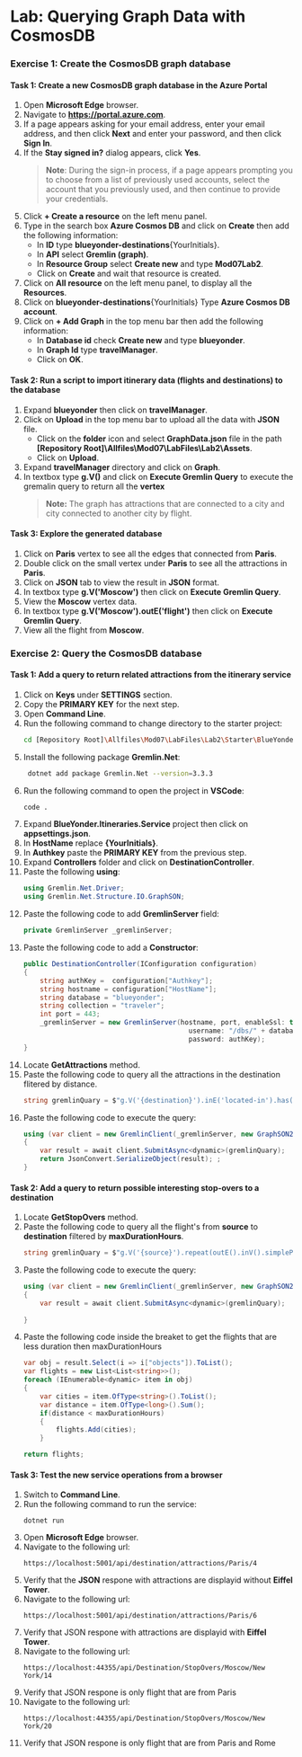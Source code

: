 # Lab: Querying Graph Data with CosmosDB 

### Exercise 1: Create the CosmosDB graph database

#### Task 1: Create a new CosmosDB graph database in the Azure Portal

1. Open **Microsoft Edge** browser.
2. Navigate to **https://portal.azure.com**.
3. If a page appears asking for your email address, enter your email address, and then click **Next** and enter your password, and then click **Sign In**.
4. If the **Stay signed in?** dialog appears, click **Yes**.
   >**Note**: During the sign-in process, if a page appears prompting you to choose from a list of previously used accounts, select the account that you previously used, and then continue to provide your credentials.
5. Click **+ Create a resource** on the left menu panel.
6. Type in the search box **Azure Cosmos DB** and click on **Create** then add the following information:
    - In **ID** type **blueyonder-destinations**{YourInitials}.
    - In **API** select **Gremlin (graph)**.
    - In **Resource Group** select **Create new** and type **Mod07Lab2**.
    - Click on **Create** and wait that resource is created.
7. Click on **All resource** on the left menu panel, to display all the **Resources**.
8. Click on **blueyonder-destinations**{YourInitials} Type **Azure Cosmos DB account**.
9. Click on **+ Add Graph** in the top menu bar then add the following information:
    - In **Database id** check **Create new** and type **blueyonder**.
    - In **Graph Id** type **travelManager**.
    - Click on **OK**.


#### Task 2: Run a script to import itinerary data (flights and destinations) to the database

1. Expand **blueyonder** then click on **travelManager**.
2. Click on **Upload** in the top menu bar to upload all the data with **JSON** file.
    - Click on the **folder** icon and select **GraphData.json** file in the path **[Repository Root]\Allfiles\Mod07\LabFiles\Lab2\Assets**.
    - Click on **Upload**.
3. Expand  **travelManager** directory and click on **Graph**.
4. In textbox type **g.V()** and click on **Execute Gremlin Query** to execute the gremalin query to return all the **vertex**
    > **Note:** The graph has attractions that are connected to a city and city connected to another city by flight.

#### Task 3: Explore the generated database

1. Click on **Paris** vertex to see all the edges that connected from **Paris**.
2. Double click on the small vertex under **Paris** to see all the attractions in **Paris**.
3. Click on **JSON** tab to view the result in **JSON** format.
4. In textbox type **g.V('Moscow')** then click on **Execute Gremlin Query**.
5. View the **Moscow** vertex data. 
6. In textbox type **g.V('Moscow').outE('flight')** then click on **Execute Gremlin Query**.
7. View all the flight from **Moscow**.


### Exercise 2: Query the CosmosDB database

#### Task 1: Add a query to return related attractions from the itinerary service

1. Click on **Keys** under **SETTINGS** section.
2. Copy the **PRIMARY KEY** for the next step.
3. Open **Command Line**.
4. Run the following command to change directory to the starter project:
    ```bash
    cd [Repository Root]\Allfiles\Mod07\LabFiles\Lab2\Starter\BlueYonder.Itineraries.Service
    ```
5. Install the following package **Gremlin.Net**:
    ```bash
     dotnet add package Gremlin.Net --version=3.3.3
    ```
6. Run the following command to open the project in **VSCode**:
    ```bash
    code .
    ```
7. Expand **BlueYonder.Itineraries.Service** project then click on **appsettings.json**.
8. In **HostName** replace **{YourInitials}**.
9. In **Authkey** paste the **PRIMARY KEY** from the previous step. 
10. Expand **Controllers** folder and click on **DestinationController**.
11. Paste the following **using**:
    ```cs
    using Gremlin.Net.Driver;
    using Gremlin.Net.Structure.IO.GraphSON;
    ```
12. Paste the following code to add **GremlinServer** field:
    ```cs
    private GremlinServer _gremlinServer;
    ```
13. Paste the following code to add a **Constructor**:
    ```cs
    public DestinationController(IConfiguration configuration)
    {
        string authKey =  configuration["Authkey"];
        string hostname = configuration["HostName"];
        string database = "blueyonder";
        string collection = "traveler";
        int port = 443;
        _gremlinServer = new GremlinServer(hostname, port, enableSsl: true,
                                             username: "/dbs/" + database + "/colls/" + collection,
                                             password: authKey);
    }
    ```
14. Locate **GetAttractions** method.
15. Paste the following code to query all the attractions in the destination flitered by distance.
    ```cs
    string gremlinQuary = $"g.V('{destination}').inE('located-in').has('distance', lt({distanceKm})).outV()";
    ```
16. Paste the following code to execute the query:
    ```cs
    using (var client = new GremlinClient(_gremlinServer, new GraphSON2Reader(), new GraphSON2Writer(), GremlinClient.GraphSON2MimeType))
    {
        var result = await client.SubmitAsync<dynamic>(gremlinQuary);
        return JsonConvert.SerializeObject(result); ;
    }
    ```

#### Task 2: Add a query to return possible interesting stop-overs to a destination

1. Locate **GetStopOvers** method.
2. Paste the following code to query all the flight's from **source** to **destination** filtered by **maxDurationHours**.
    ```cs
    string gremlinQuary = $"g.V('{source}').repeat(outE().inV().simplePath()).until(hasId('{destination}')).path().by('id').by('duration')";
    ``` 
3. Paste the following code to execute the query:
    ```cs
    using (var client = new GremlinClient(_gremlinServer, new GraphSON2Reader(), new GraphSON2Writer(), GremlinClient.GraphSON2MimeType))
    {
        var result = await client.SubmitAsync<dynamic>(gremlinQuary);
       
    }
4. Paste the following code inside the breaket to get the flights that are less duration then maxDurationHours
    ```cs
    var obj = result.Select(i => i["objects"]).ToList();
    var flights = new List<List<string>>();
    foreach (IEnumerable<dynamic> item in obj)
    {
        var cities = item.OfType<string>().ToList();
        var distance = item.OfType<long>().Sum();
        if(distance < maxDurationHours)
        {
            flights.Add(cities);
        }
    
    return flights;
    ```

#### Task 3: Test the new service operations from a browser

1. Switch to **Command Line**.
2. Run the following command to run the service:
    ```cd
    dotnet run
    ```
3. Open **Microsoft Edge** browser.
4. Navigate to the following url:
    ```url
    https://localhost:5001/api/destination/attractions/Paris/4
    ```
5. Verify that the **JSON** respone with attractions are displayid without **Eiffel Tower**.
6. Navigate to the following url:
    ```url
    https://localhost:5001/api/destination/attractions/Paris/6
    ```
7. Verify that JSON respone with attractions are displayid with **Eiffel Tower**.
8. Navigate to the following url:
    ```url
    https://localhost:44355/api/Destination/StopOvers/Moscow/New York/14
    ```
9. Verify that JSON respone is only flight that are from Paris
10. Navigate to the following url:
    ```url
    https://localhost:44355/api/Destination/StopOvers/Moscow/New York/20
    ```
11. Verify that JSON respone is only flight that are from Paris and Rome

